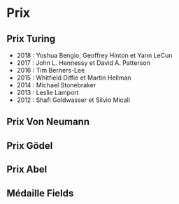 # Prix

## Prix Turing

- 2018 : Yoshua Bengio, Geoffrey Hinton et Yann LeCun
- 2017 : John L. Hennessy et David A. Patterson
- 2016 : Tim Berners-Lee
- 2015 : Whitfield Diffie et Martin Hellman
- 2014 : Michael Stonebraker
- 2013 : Leslie Lamport
- 2012 : Shafi Goldwasser et Silvio Micali

## Prix Von Neumann

## Prix Gödel

## Prix Abel

## Médaille Fields
